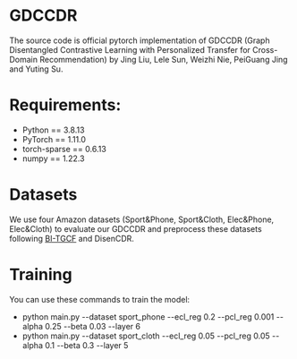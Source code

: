 # GDCCDR
The source code is official pytorch implementation of GDCCDR (Graph Disentangled Contrastive Learning with Personalized Transfer for Cross-Domain Recommendation) by Jing Liu, Lele Sun, Weizhi Nie, PeiGuang Jing and Yuting Su.
# Requirements:
* Python == 3.8.13
* PyTorch == 1.11.0
* torch-sparse == 0.6.13
* numpy == 1.22.3
# Datasets
We use four Amazon datasets (Sport&Phone, Sport&Cloth, Elec&Phone, Elec&Cloth) to evaluate our GDCCDR and preprocess these datasets following [BI-TGCF](https://github.com/sunshinelium/Bi-TGCF) and DisenCDR.
# Training
You can use these commands to train the model:
* python main.py --dataset sport_phone --ecl_reg 0.2 --pcl_reg 0.001 --alpha 0.25 --beta 0.03 --layer 6
* python main.py --dataset sport_cloth --ecl_reg 0.05 --pcl_reg 0.05 --alpha 0.1 --beta 0.3 --layer 5
